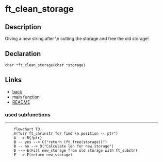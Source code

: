 # ft_clean_storage

## Description
Giving a new string after \n cutting the storage and free the old storage! 

## Declaration
```char *ft_clean_storage(char *storage)```
## Links
- [back](get_next_line.md)
- [main function](get_next_line.md)
- [README](../../README.md)

### used subfunctions

---

```mermaid
	flowchart TD
	A("usr ft_chrinstr for find \n position -- ptr")
	A --> B{!ptr}
	B -- yes --> C("return (ft_free(storage))")
	B -- no --> D("Calculate len for new_storage")
	D --> E(Fill new_storage from old storage with ft_substr)
	E --> F(return new_storage)
```
